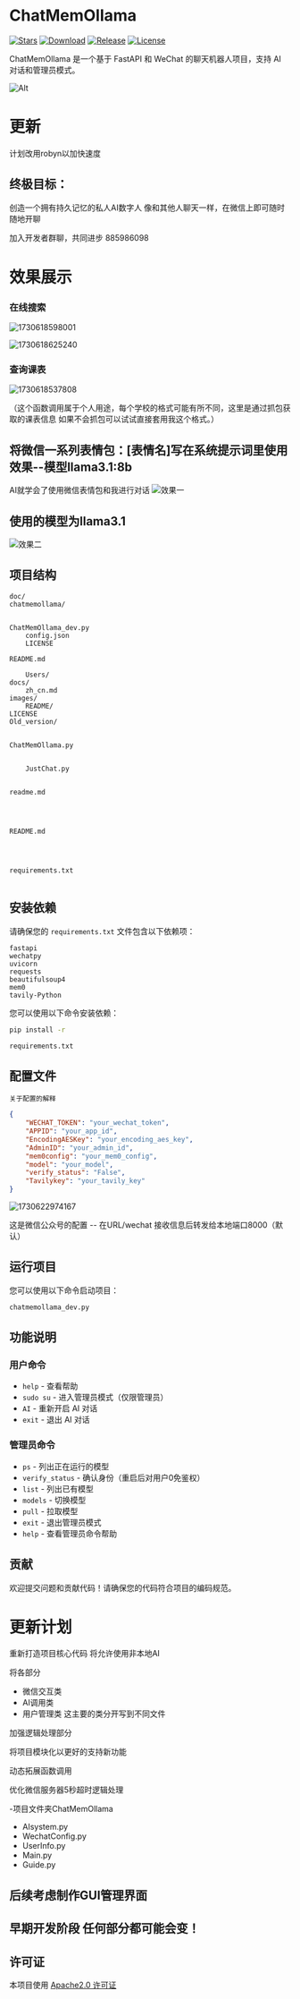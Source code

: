 # ChatMemOllama
[![Stars](https://img.shields.io/github/stars/LIghtJUNction/ChatMemOllama?label=stars)](https://github.com/LIghtJUNction)
[![Download](https://img.shields.io/github/downloads/LIghtJUNction/ChatMemOllama/total)](https://github.com/LIghtJUNction/ChatMemOllama/releases)
[![Release](https://img.shields.io/github/v/release/LIghtJUNction/ChatMemOllama?label=release)](https://github.com/LIghtJUNction/ChatMemOllama/releases/latest)
[![License](https://img.shields.io/github/license/LIghtJUNction/ChatMemOllama?label=License)](https://choosealicense.com/licenses/gpl-3.0)

ChatMemOllama 是一个基于 FastAPI 和 WeChat 的聊天机器人项目，支持 AI 对话和管理员模式。

![Alt](https://repobeats.axiom.co/api/embed/61c5ea935a0eaf66e11c190407c20fa65da9ffa5.svg "Repobeats analytics image")


# 更新
计划改用robyn以加快速度


## 终极目标：

创造一个拥有持久记忆的私人AI数字人
像和其他人聊天一样，在微信上即可随时随地开聊


加入开发者群聊，共同进步
885986098


# 效果展示

### 在线搜索

![1730618598001](images/README/1730618598001.png)

![1730618625240](images/README/1730618625240.png)

### 查询课表

![1730618537808](images/README/1730618537808.png)

（这个函数调用属于个人用途，每个学校的格式可能有所不同，这里是通过抓包获取的课表信息  如果不会抓包可以试试直接套用我这个格式。）

## 将微信一系列表情包：[表情名]写在系统提示词里使用效果--模型llama3.1:8b

AI就学会了使用微信表情包和我进行对话
![效果一](images/README/1729082801293.png)

## 使用的模型为llama3.1

![效果二](images/README/1729082774724.png)

## 项目结构

```
doc/ 
chatmemollama/
  

ChatMemOllama_dev.py
    config.json
    LICENSE

README.md

    Users/
docs/
    zh_cn.md
images/
    README/
LICENSE
Old_version/
  

ChatMemOllama.py


    JustChat.py
  

readme.md




README.md




requirements.txt


```

## 安装依赖

请确保您的 `requirements.txt` 文件包含以下依赖项：

```plaintext
fastapi
wechatpy
uvicorn
requests
beautifulsoup4
mem0
tavily-Python
```

您可以使用以下命令安装依赖：

```sh
pip install -r 

requirements.txt


```

## 配置文件

`关于配置的解释` 

```json
{
    "WECHAT_TOKEN": "your_wechat_token",
    "APPID": "your_app_id",
    "EncodingAESKey": "your_encoding_aes_key",
    "AdminID": "your_admin_id",
    "mem0config": "your_mem0_config",
    "model": "your_model",
    "verify_status": "False",
    "Tavilykey": "your_tavily_key"
}
```

![1730622974167](images/README/1730622974167.png)

这是微信公众号的配置  -- 在URL/wechat 接收信息后转发给本地端口8000（默认）

## 运行项目

您可以使用以下命令启动项目：

```py
chatmemollama_dev.py
```

## 功能说明

### 用户命令

- `help` - 查看帮助
- `sudo su` - 进入管理员模式（仅限管理员）
- `AI` - 重新开启 AI 对话
- `exit` - 退出 AI 对话

### 管理员命令

- `ps` - 列出正在运行的模型
- `verify_status` - 确认身份（重启后对用户0免鉴权）
- `list` - 列出已有模型
- `models` - 切换模型
- `pull` - 拉取模型
- `exit` - 退出管理员模式
- `help` - 查看管理员命令帮助

## 贡献

欢迎提交问题和贡献代码！请确保您的代码符合项目的编码规范。

# 更新计划

重新打造项目核心代码
将允许使用非本地AI

将各部分

- 微信交互类
- AI调用类
- 用户管理类
  这主要的类分开写到不同文件

加强逻辑处理部分

将项目模块化以更好的支持新功能

动态拓展函数调用

优化微信服务器5秒超时逻辑处理

-项目文件夹ChatMemOllama

- AIsystem.py
- WechatConfig.py
- UserInfo.py
- Main.py
- Guide.py

## 后续考虑制作GUI管理界面

## 早期开发阶段 任何部分都可能会变！

## 许可证

本项目使用 [Apache2.0 许可证](LICENSE)
